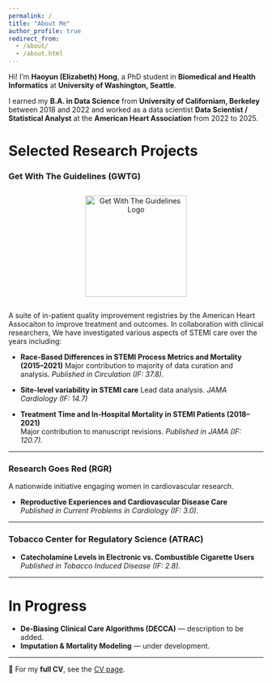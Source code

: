 ```yaml
---
permalink: /
title: "About Me"
author_profile: true
redirect_from: 
  - /about/
  - /about.html
---
```


Hi! I’m **Haoyun (Elizabeth) Hong**, a PhD student in **Biomedical and Health Informatics** at **University of Washington, Seattle**. 

I earned my **B.A. in Data Science** from **University of Californiam, Berkeley** between 2018 and 2022 and worked as a data scientist **Data Scientist / Statistical Analyst** at the **American Heart Association** from 2022 to 2025. 

# Selected Research Projects  
### Get With The Guidelines (GWTG)  
<div style="width:100%; text-align:center; margin: 2em 0;">
<img src="https://www.heart.org/en/-/media/Images/Professional/Quality-Improvement/Get-With-the-Guidelines/GWTGLOGORGBHEXRedBlack.png?h=74&w=400&sc_lang=en" alt="Get With The Guidelines Logo" width="200">
</div>
A suite of in-patient quality improvement registries by the American Heart Assocaiton to improve treatment and outcomes. 
In collaboration with clinical researchers, We have investigated various aspects of STEMI care over the years including: 

- **Race-Based Differences in STEMI Process Metrics and Mortality (2015–2021)**
  Major contribution to majority of data curation and analysis.
  *Published in Circulation (IF: 37.8).*  

- **Site-level variability in STEMI care**
  Lead data analysis. 
  *JAMA Cardiology (IF: 14.7)*

- **Treatment Time and In-Hospital Mortality in STEMI Patients (2018–2021)**  
  Major contribution to manuscript revisions. 
  *Published in JAMA (IF: 120.7).*  

---

### Research Goes Red (RGR)  
A nationwide initiative engaging women in cardiovascular research.  
- **Reproductive Experiences and Cardiovascular Disease Care**  
  *Published in Current Problems in Cardiology (IF: 3.0).*  

---

### Tobacco Center for Regulatory Science (ATRAC)  
- **Catecholamine Levels in Electronic vs. Combustible Cigarette Users**  
  *Published in Tobacco Induced Disease (IF: 2.8).*  

---

# In Progress  

- **De-Biasing Clinical Care Algorithms (DECCA)** — description to be added.  
- **Imputation & Mortality Modeling** — under development.  

---

📄 For my **full CV**, see the [CV page](./cv/).  